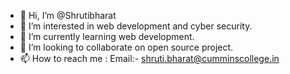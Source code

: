 - 👋 Hi, I’m @Shrutibharat
- 👀 I’m interested in web development and cyber security. 
- 🌱 I’m currently learning web development.
- 💞️ I’m looking to collaborate on open source project.
- 📫 How to reach me : Email:- shruti.bharat@cumminscollege.in 

<!---
Shrutibharat/Shrutibharat is a ✨ special ✨ repository because its `README.md` (this file) appears on your GitHub profile.
You can click the Preview link to take a look at your changes.
--->
